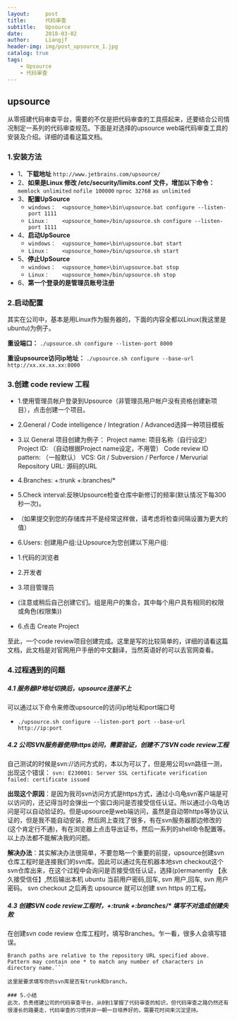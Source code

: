 ```yaml
---
layout:     post                  
title:      代码审查         
subtitle:   Upsource
date:       2018-03-02           
author:     Liangjf                  
header-img: img/post_upsource_1.jpg 
catalog: true                      
tags:                       
    - Upsource
    - 代码审查
---
```


## upsource

从零搭建代码审查平台，需要的不仅是把代码审查的工具搭起来，还要结合公司情况制定一系列的代码审查规范。下面是对选择的upsource web端代码审查工具的安装及介绍。详细的请看这篇文档。


### 1.安装方法
- 1、**下载地址** `http://www.jetbrains.com/upsource/`
- 2、**如果是Linux 修改 /etc/security/limits.conf 文件，增加以下命令：**
```memlock unlimited```
```nofile 100000```
```nproc 32768```
```as unlimited```
- 3、**配置UpSource**
	- ```windows：  <upsource_home>\bin\upsource.bat configure --listen-port 1111```
	- ```Linux：    <upsource_home>/bin/upsource.sh configure --listen-port 1111```
- 4、**启动UpSource**
	- ```windows：  <upsource_home>\bin\upsource.bat start```
	- ```Linux：    <upsource_home>/bin/upsource.sh start```
- 5、**停止UpSource**
	- ```windows：  <upsource_home>\bin\upsource.bat stop```
	- ```Linux：    <upsource_home>/bin/upsource.sh stop```
- 6、**第一个登录的是管理员账号注册**


### 2.启动配置
其实在公司中，基本是用Linux作为服务器的，下面的内容全都以Linux(我这里是ubuntu)为例子。

**重设端口：**
```./upsource.sh configure --listen-port 8000```

**重设upsource访问ip地址：**
```./upsource.sh configure --base-url http://xx.xx.xx.xx:8000```


### 3.创建 code review 工程
- 1.使用管理员帐户登录到Upsource（非管理员用户帐户没有资格创建新项目），点击创建一个项目。

- 2.General / Code intelligence / Integration / Advanced选择一种项目模板
- 3.以 General  项目创建为例子：
    Project name: 项目名称（自行设定）
    Project ID: （自动根据Project name设定，不用管）
    Code review ID pattern: （一般默认）
    VCS: Git / Subversion / Perforce / Mervurial
    Repository URL: 源码的URL

- 4.Branches:
    +:trunk
    +:branches/*
- 5.Check interval:反映Upsource检查仓库中新修订的频率(默认情况下每300秒一次)。
 - （如果提交到您的存储库并不是经常这样做，请考虑将检查间隔设置为更大的值）

- 6.Users: 创建用户组:让Upsource为您创建以下用户组:
 - 1.代码的浏览者
 - 2.开发者
 - 3.项目管理员
 - (注意或稍后自己创建它们。组是用户的集合，其中每个用户具有相同的权限或角色(权限集))

- 6.点击 Create Project

至此，一个code review项目创建完成。这里是写的比较简单的，详细的请看这篇文档，此文档是对官网用户手册的中文翻译，当然英语好的可以去官网查看。

### 4.过程遇到的问题
##### 4.1 服务器IP地址切换后，upsource连接不上
可以通过以下命令来修改upsource的访问ip地址和port端口号
- ```./upsource.sh configure --listen-port port --base-url http://ip:port```

##### 4.2 公司SVN服务器使用https访问，需要验证，创建不了SVN code review工程
自己测试的时候是svn://访问方式的，本以为可以了，但是用公司svn路径一测，出现这个错误：
```svn: E230001: Server SSL certificate verification failed: certificate issued```

**出现这个原因**：是因为我司svn访问方式是https方式，通过小乌龟svn客户端是可以访问的，还记得当时会弹出一个窗口询问是否接受信任认证。所以通过小乌龟访问是可以自动验证的。但是upsource是web端访问，虽然是自动带https等协议认证的，但是我不能自动安装，然后网上查找了很多，有在svn服务器那边修改的(这个肯定行不通)，有在浏览器上点击导出证书，然后一系列的shell命令配置等。以上办法都不能解决我的问题。

**解决办法**：其实解决办法很简单，不要忽略一个重要的前提，upsource创建svn仓库工程时是连接我们的svn库。因此可以通过先在机器本地svn checkout这个svn仓库出来，在这个过程中会询问是否接受信任认证，选择(p)ermanently 【永久接受信任】,然后输出本机 ubuntu 当前用户密码,回车, svn 用户,回车, svn 用户密码。 svn checkout 之后再去 upsource 就可以创建 svn https 的工程。

##### 4.3 创建SVN code review工程时，+:trunk   +:branches/* 填写不对造成创建失败
在创建svn code review 仓库工程时，填写Branches。乍一看，很多人会填写错误。
```Use rules like +:<pattern> or -:<pattern> to include or exclude branches.
Branch paths are relative to the repository URL specified above.
Pattern may contain one * to match any number of characters in directory name.```

这里是要求填写你的svn库是否有trunk和branch，

### 5.小结
此次，负责搭建公司的代码审查平台，从0到1掌握了代码审查的知识，但代码审查之路仍然还有很漫长的路要走，代码审查的习惯并非一朝一日培养好的，需要花时间来沉淀坚持。
